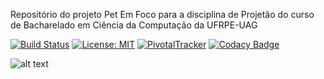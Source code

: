 Repositório do projeto Pet Em Foco para a disciplina de Projetão do curso de Bacharelado em Ciência da Computação da UFRPE-UAG 


[![Build Status](https://travis-ci.org/vanecordelins/expoAgroBrasil.svg?branch=master)](https://travis-ci.org/vanecordelins/expoAgroBrasil)       [![License: MIT](https://img.shields.io/badge/License-MIT-yellow.svg)](https://github.com/vanecordelins/expoAgroBrasil/blob/master/LICENSE)   [![PivotalTracker](https://img.shields.io/badge/Pivotal%20Tracker-userstories-orange.svg)](https://www.pivotaltracker.com/n/projects/2027277)  [![Codacy Badge](https://api.codacy.com/project/badge/Grade/3ffe7be2c9764e9ba3c5263a58f0f770)](https://www.codacy.com/app/dariofrazao/projetopetemfoco?utm_source=github.com&amp;utm_medium=referral&amp;utm_content=dariofrazao/projetopetemfoco&amp;utm_campaign=Badge_Grade)




![alt text](https://github.com/dariofrazao/projetopetemfoco/blob/master/petemfoco.png)

